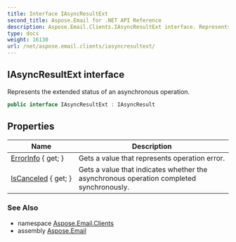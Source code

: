 ```yaml
---
title: Interface IAsyncResultExt
second_title: Aspose.Email for .NET API Reference
description: Aspose.Email.Clients.IAsyncResultExt interface. Represents the extended status of an asynchronous operation
type: docs
weight: 16130
url: /net/aspose.email.clients/iasyncresultext/
---
```

## IAsyncResultExt interface

Represents the extended status of an asynchronous operation.

```csharp
public interface IAsyncResultExt : IAsyncResult
```

## Properties

| Name | Description |
| --- | --- |
| [ErrorInfo](../../aspose.email.clients/iasyncresultext/errorinfo/) { get; } | Gets a value that represents operation error. |
| [IsCanceled](../../aspose.email.clients/iasyncresultext/iscanceled/) { get; } | Gets a value that indicates whether the asynchronous operation completed synchronously. |

### See Also

* namespace [Aspose.Email.Clients](../../aspose.email.clients/)
* assembly [Aspose.Email](../../)


